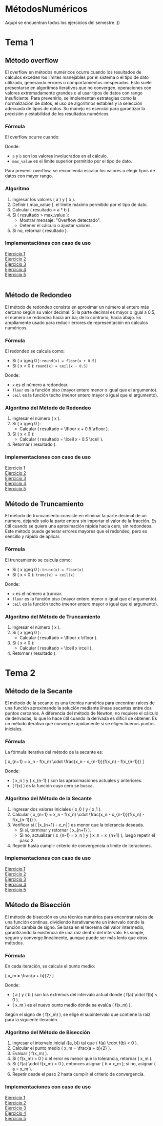 # MétodosNuméricos
Aqupi se encuentran todos los ejercicios del semestre :))

# Tema 1
## Método overflow
El overflow en métodos numéricos ocurre cuando los resultados de cálculos exceden los límites manejables por el sistema o el tipo de dato utilizado, generando errores o comportamientos inesperados. Esto suele presentarse en algoritmos iterativos que no convergen, operaciones con valores extremadamente grandes o al usar tipos de datos con rango insuficiente. Para prevenirlo, se implementan estrategias como la normalización de datos, el uso de algoritmos estables y la selección adecuada de tipos de datos. Su manejo es esencial para garantizar la precisión y estabilidad de los resultados numéricos <br>
### Fórmula
El overflow ocurre cuando:

Donde:
- `a` y `b` son los valores involucrados en el cálculo.
- `max_value` es el límite superior permitido por el tipo de dato.

Para prevenir overflow, se recomienda escalar los valores o elegir tipos de datos con mayor rango.

### Algoritmo

1. Ingresar los valores \( a \) y \( b \).
2. Definir \( max\_value \), el límite máximo permitido por el tipo de dato.
3. Calcular \( resultado = a * b \).
4. Si \( resultado > max\_value \):
   - Mostrar mensaje: "Overflow detectado".
   - Detener el cálculo o ajustar valores.
5. Si no, retornar \( resultado \).

### Implementaciónes con caso de uso
<a href="/Tema1/Overflow/Imple (1).java">Ejercicio 1</a><br>
<a href="/Tema1/Overflow/Imple (2).java">Ejercicio 2</a><br>
<a href="/Tema1/Overflow/Imple (3).java">Ejercicio 3</a><br>
<a href="/Tema1/Overflow/Imple (4).java">Ejercicio 4</a><br>
<a href="/Tema1/Overflow/Imple (5).java">Ejercicio 5</a><br>
<br>
## Método de Redondeo
El método de redondeo consiste en aproximar un número al entero más cercano según su valor decimal. Si la parte decimal es mayor o igual a 0.5, el número se redondea hacia arriba; de lo contrario, hacia abajo. Es ampliamente usado para reducir errores de representación en cálculos numéricos.
### Fórmula
El redondeo se calcula como:

- Si \( x \geq 0 \): `round(x) = floor(x + 0.5)`
- Si \( x < 0 \): `round(x) = ceil(x - 0.5)`

Donde:
- `x` es el número a redondear.
- `floor` es la función piso (mayor entero menor o igual que el argumento).
- `ceil` es la función techo (menor entero mayor o igual que el argumento).

### Algoritmo del Método de Redondeo

1. Ingresar el número \( x \).
2. Si \( x \geq 0 \):
   - Calcular \( resultado = \lfloor x + 0.5 \rfloor \).
3. Si \( x < 0 \):
   - Calcular \( resultado = \lceil x - 0.5 \rceil \).
4. Retornar \( resultado \).

### Implementaciones con caso de uso

<a href="/Tema1/Redondeo/Codigo1.java">Ejercicio 1</a><br>
<a href="/Tema1/Redondeo/Codigo2.java">Ejercicio 2</a><br>
<a href="/Tema1/Redondeo/Codigo3.java">Ejercicio 3</a><br>
<a href="/Tema1/Redondeo/Codigo4.java">Ejercicio 4</a><br>
<a href="/Tema1/Redondeo/Codigo5.java">Ejercicio 5</a><br>

## Método de Truncamiento
El método de truncamiento consiste en eliminar la parte decimal de un número, dejando solo la parte entera sin importar el valor de la fracción. Es útil cuando se quiere una aproximación rápida hacia cero, sin redondeos. Este método puede generar errores mayores que el redondeo, pero es sencillo y rápido de aplicar.

### Fórmula
El truncamiento se calcula como:

- Si \( x \geq 0 \): `trunc(x) = floor(x)`
- Si \( x < 0 \): `trunc(x) = ceil(x)`

Donde:
- `x` es el número a truncar.
- `floor` es la función piso (mayor entero menor o igual que el argumento).
- `ceil` es la función techo (menor entero mayor o igual que el argumento).

### Algoritmo del Método de Truncamiento

1. Ingresar el número \( x \).
2. Si \( x \geq 0 \):
   - Calcular \( resultado = \lfloor x \rfloor \).
3. Si \( x < 0 \):
   - Calcular \( resultado = \lceil x \rceil \).
4. Retornar \( resultado \).

# Tema 2

## Método de la Secante
El método de la secante es una técnica numérica para encontrar raíces de una función aproximando la solución mediante líneas secantes entre dos puntos cercanos. A diferencia del método de Newton, no requiere el cálculo de derivadas, lo que lo hace útil cuando la derivada es difícil de obtener. Es un método iterativo que converge rápidamente si se eligen buenos puntos iniciales.

### Fórmula
La fórmula iterativa del método de la secante es:

\[
x_{n+1} = x_n - f(x_n) \cdot \frac{x_n - x_{n-1}}{f(x_n) - f(x_{n-1})}
\]

Donde:
- \( x_n \) y \( x_{n-1} \) son las aproximaciones actuales y anteriores.
- \( f(x) \) es la función cuyo cero se busca.

### Algoritmo del Método de la Secante

1. Ingresar dos valores iniciales \( x_0 \) y \( x_1 \).
2. Calcular \( x_{n+1} = x_n - f(x_n) \cdot \frac{x_n - x_{n-1}}{f(x_n) - f(x_{n-1})} \).
3. Verificar si \( |x_{n+1} - x_n| \) es menor que la tolerancia deseada.
   - Si sí, terminar y retornar \( x_{n+1} \).
   - Si no, actualizar \( x_{n-1} = x_n \) y \( x_n = x_{n+1} \), luego repetir el paso 2.
4. Repetir hasta cumplir criterio de convergencia o límite de iteraciones.


### Implementaciones con caso de uso

<a href="/Tema2/Método Secante/Imple (1).java">Ejercicio 1</a><br>
<a href="/Tema2/Método Secante/Imple (2).java">Ejercicio 2</a><br>
<a href="/Tema2/Método Secante/Imple (3).java">Ejercicio 3</a><br>
<a href="/Tema2/Método Secante/Imple (4).java">Ejercicio 4</a><br>
<a href="/Tema2/Método Secante/Imple (5).java">Ejercicio 5</a><br>

## Método de Bisección
El método de bisección es una técnica numérica para encontrar raíces de una función continua, dividiendo iterativamente un intervalo donde la función cambia de signo. Se basa en el teorema del valor intermedio, garantizando la existencia de una raíz dentro del intervalo. Es simple, seguro y converge linealmente, aunque puede ser más lento que otros métodos.

### Fórmula
En cada iteración, se calcula el punto medio:

\[
x_m = \frac{a + b}{2}
\]

Donde:
- \( a \) y \( b \) son los extremos del intervalo actual donde \( f(a) \cdot f(b) < 0 \).
- \( x_m \) es el nuevo punto medio donde se evalúa \( f(x_m) \).

Según el signo de \( f(x_m) \), se elige el subintervalo que contiene la raíz para la siguiente iteración.

### Algoritmo del Método de Bisección

1. Ingresar el intervalo inicial \([a, b]\) tal que \( f(a) \cdot f(b) < 0 \).
2. Calcular el punto medio \( x_m = \frac{a + b}{2} \).
3. Evaluar \( f(x_m) \).
4. Si \( f(x_m) = 0 \) o el error es menor que la tolerancia, retornar \( x_m \).
5. Si \( f(a) \cdot f(x_m) < 0 \), entonces asignar \( b = x_m \); si no, asignar \( a = x_m \).
6. Repetir desde el paso 2 hasta cumplir el criterio de convergencia.

### Implementaciones con caso de uso

<a href="/Tema2/Método Bisección/Imple (1).java">Ejercicio 1</a><br>
<a href="/Tema2/Método Bisección/Imple (2).java">Ejercicio 2</a><br>
<a href="/Tema2/Método Bisección/Imple (3).java">Ejercicio 3</a><br>
<a href="/Tema2/Método Bisección/Imple (4).java">Ejercicio 4</a><br>
<a href="/Tema2/Método Bisección/Imple (5).java">Ejercicio 5</a><br>

